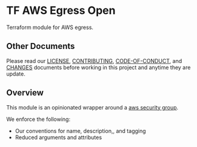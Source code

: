 # TF AWS Egress Open
Terraform module for AWS egress.

## Other Documents
Please read our [LICENSE][lice], [CONTRIBUTING][cont], [CODE-OF-CONDUCT][code],
and [CHANGES][chge] documents before working in this project and anytime they
are update.

## Overview
This module is an opinionated wrapper around a [aws security group][awss].

We enforce the following:
- Our conventions for name, description,, and tagging
- Reduced arguments and attributes

[chge]: ./CHANGES.md
[code]: ./CODE-OF-CONDUCT.md
[cont]: ./CONTRIBUTING.md
[lice]: ./LICENSE.md
[awss]: https://registry.terraform.io/providers/hashicorp/aws/latest/docs/resources/security_group
